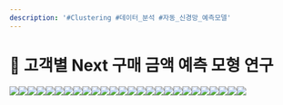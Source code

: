 ```yaml
---
description: '#Clustering #데이터_분석 #자동_신경망_예측모델'
---
```


# 🛒 고객별 Next 구매 금액 예측 모형 연구

![](<../../../../../.gitbook/assets/image (11).png>)![](<../../../../../.gitbook/assets/Untitled (18).png>)![](<../../../../../.gitbook/assets/Untitled 1 (17).png>)![](<../../../../../.gitbook/assets/Untitled 2 (18).png>)![](<../../../../../.gitbook/assets/Untitled 3 (18).png>)![](<../../../../../.gitbook/assets/Untitled 4 (18).png>)![](<../../../../../.gitbook/assets/Untitled 5 (14).png>)![](<../../../../../.gitbook/assets/Untitled 6 (17).png>)![](<../../../../../.gitbook/assets/Untitled 7 (13).png>)![](<../../../../../.gitbook/assets/Untitled 8 (17).png>)![](<../../../../../.gitbook/assets/Untitled 9 (16).png>)![](<../../../../../.gitbook/assets/Untitled 10 (15).png>)![](<../../../../../.gitbook/assets/Untitled 11 (15).png>)![](<../../../../../.gitbook/assets/Untitled 12 (14).png>)![](<../../../../../.gitbook/assets/Untitled 13 (15).png>)![](<../../../../../.gitbook/assets/Untitled 14 (11).png>)![](<../../../../../.gitbook/assets/Untitled 15 (14).png>)![](<../../../../../.gitbook/assets/Untitled 16 (13).png>)![](<../../../../../.gitbook/assets/Untitled 17 (10).png>)![](<../../../../../.gitbook/assets/Untitled 18 (11).png>)![](<../../../../../.gitbook/assets/Untitled 19 (8).png>)![](<../../../../../.gitbook/assets/image (14).png>)![](<../../../../../.gitbook/assets/image (10).png>)![](<../../../../../.gitbook/assets/image (8).png>)![](<../../../../../.gitbook/assets/image (9).png>)![](<../../../../../.gitbook/assets/image (13).png>)
